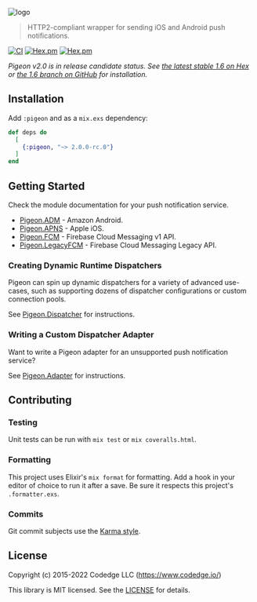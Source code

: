 ![logo](https://raw.githubusercontent.com/codedge-llc/pigeon/master/docs/logo.png)

> HTTP2-compliant wrapper for sending iOS and Android push notifications.

[![CI](https://github.com/codedge-llc/pigeon/actions/workflows/ci.yml/badge.svg)](https://github.com/codedge-llc/pigeon/actions/workflows/ci.yml)
[![Hex.pm](http://img.shields.io/hexpm/v/pigeon.svg)](https://hex.pm/packages/pigeon)
[![Hex.pm](http://img.shields.io/hexpm/dt/pigeon.svg)](https://hex.pm/packages/pigeon)

_Pigeon v2.0 is in release candidate status. See [the latest stable 1.6 on Hex](https://hex.pm/packages/pigeon)
or [the 1.6 branch on GitHub](https://github.com/codedge-llc/pigeon/tree/v1.6) for installation._

## Installation

Add `:pigeon` and as a `mix.exs` dependency:

```elixir
def deps do
  [
    {:pigeon, "~> 2.0.0-rc.0"}
  ]
end
```

## Getting Started

Check the module documentation for your push notification service.

- [Pigeon.ADM](https://hexdocs.pm/pigeon/2.0.0-rc.0/Pigeon.ADM.html) - Amazon Android.
- [Pigeon.APNS](https://hexdocs.pm/pigeon/2.0.0-rc.0/Pigeon.APNS.html) - Apple iOS.
- [Pigeon.FCM](https://hexdocs.pm/pigeon/2.0.0-rc.0/Pigeon.FCM.html) - Firebase Cloud Messaging v1 API.
- [Pigeon.LegacyFCM](https://hexdocs.pm/pigeon/2.0.0-rc.0/Pigeon.LegacyFCM.html) - Firebase Cloud Messaging Legacy API.

### Creating Dynamic Runtime Dispatchers

Pigeon can spin up dynamic dispatchers for a variety of advanced use-cases, such as
supporting dozens of dispatcher configurations or custom connection pools.

See [Pigeon.Dispatcher](https://hexdocs.pm/pigeon/2.0.0-rc.0/Pigeon.Dispatcher.html) for instructions.

### Writing a Custom Dispatcher Adapter

Want to write a Pigeon adapter for an unsupported push notification service?

See [Pigeon.Adapter](https://hexdocs.pm/pigeon/2.0.0-rc.0/Pigeon.Adapter.html) for instructions.

## Contributing

### Testing

Unit tests can be run with `mix test` or `mix coveralls.html`.

### Formatting

This project uses Elixir's `mix format` for formatting. Add a hook in your editor of choice to
run it after a save. Be sure it respects this project's `.formatter.exs`.

### Commits

Git commit subjects use the [Karma style](http://karma-runner.github.io/5.0/dev/git-commit-msg.html).

## License

Copyright (c) 2015-2022 Codedge LLC (https://www.codedge.io/)

This library is MIT licensed. See the [LICENSE](https://github.com/codedge-llc/pigeon/blob/master/LICENSE) for details.
